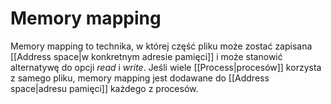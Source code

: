 # Memory mapping
Memory mapping to technika, w której część pliku może zostać zapisana [[Address space|w konkretnym adresie pamięci]] i może stanowić alternatywę do opcji *read* i *write*. Jeśli wiele [[Process|procesów]] korzysta z samego pliku, memory mapping jest dodawane do [[Address space|adresu pamięci]] każdego z procesów.
